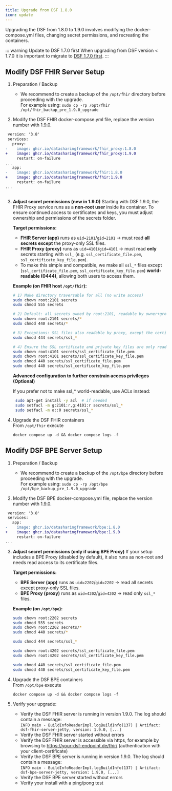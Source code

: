 ```yaml
---
title: Upgrade from DSF 1.8.0
icon: update
---
```


Upgrading the DSF from 1.8.0 to 1.9.0 involves modifying the docker-compose.yml files, changing secret permissions, and recreating the containers. 

::: warning Update to DSF 1.7.0 first
When upgrading from DSF version < 1.7.0 it is important to migrate to [DSF 1.7.0 first](../v1.7.0/upgrade-from-1).
:::


## Modify DSF FHIR Server Setup
1. Preparation / Backup
    * We recommend to create a backup of the `/opt/fhir` directory before proceeding with the upgrade.  
    For example using: `sudo cp -rp /opt/fhir /opt/fhir_backup_pre_1.9.0_upgrade`

2. Modify the DSF FHIR docker-compose.yml file, replace the version number with 1.9.0.
```diff
 version: '3.8'
 services:
   proxy:
-    image: ghcr.io/datasharingframework/fhir_proxy:1.8.0
+    image: ghcr.io/datasharingframework/fhir_proxy:1.9.0
     restart: on-failure
...
   app:
-    image: ghcr.io/datasharingframework/fhir:1.8.0
+    image: ghcr.io/datasharingframework/fhir:1.9.0
     restart: on-failure
...
 
```

3. **Adjust secret permissions (new in 1.9.0)**
   Starting with DSF 1.9.0, the FHIR Proxy service runs as a **non-root user** inside its container.
   To ensure continued access to certificates and keys, you must adjust ownership and permissions of the secrets folder.

   **Target permissions:**

   * **FHIR Server (app)** runs as `uid=2101`/`gid=2101` → must read **all secrets except** the proxy-only SSL files.
   * **FHIR Proxy (proxy)** runs as `uid=4101`/`gid=4101` → must read **only** secrets starting with `ssl_` (e.g. `ssl_certificate_file.pem`, `ssl_certificate_key_file.pem`).
   * To make this simple and compatible, we make all `ssl_*` files except (`ssl_certificate_file.pem`, `ssl_certificate_key_file.pem`) **world-readable (0444)**, allowing both users to access them.

   **Example (on FHIR host `/opt/fhir`):**

   ```bash
   # 1) Make directory traversable for all (no write access)
   sudo chown root:2101 secrets
   sudo chmod 555 secrets

   # 2) Default: all secrets owned by root:2101, readable by owner+group
   sudo chown root:2101 secrets/*
   sudo chmod 440 secrets/*

   # 3) Exceptions: SSL files also readable by proxy, except the certificate and private
   sudo chmod 444 secrets/ssl_*

   # 4) Ensure the SSL certificate and private key files are only readable by the proxy
   sudo chown root:4101 secrets/ssl_certificate_file.pem
   sudo chown root:4101 secrets/ssl_certificate_key_file.pem
   sudo chmod 440 secrets/ssl_certificate_file.pem
   sudo chmod 440 secrets/ssl_certificate_key_file.pem
   ```

   **Advanced configuration to further constrain access privileges (Optional)**
   
   If you prefer not to make ssl_* world-readable, use ACLs instead:

   ```bash
    sudo apt-get install -y acl  # if needed
    sudo setfacl -m g:2101:r,g:4101:r secrets/ssl_*
    sudo setfacl -m o::0 secrets/ssl_*
   ```

4. Upgrade the DSF FHIR containers  
    From `/opt/fhir` execute  
    ```
    docker compose up -d && docker compose logs -f
    ```

## Modify DSF BPE Server Setup
1. Preparation / Backup
    * We recommend to create a backup of the `/opt/bpe` directory before proceeding with the upgrade.  
    For example using: `sudo cp -rp /opt/bpe /opt/bpe_backup_pre_1.9.0_upgrade`

2. Modify the DSF BPE docker-compose.yml file, replace the version number with 1.9.0.
```diff
 version: '3.8'
 services:
   app:
-    image: ghcr.io/datasharingframework/bpe:1.8.0
+    image: ghcr.io/datasharingframework/bpe:1.9.0
     restart: on-failure
...
```

3. **Adjust secret permissions (only if using BPE Proxy)**
   If your setup includes a BPE Proxy (disabled by default), it also runs as non-root and needs read access to its certificate files.

   **Target permissions:**

   * **BPE Server (app)** runs as `uid=2202`/`gid=2202` → read all secrets except proxy-only SSL files.
   * **BPE Proxy (proxy)** runs as `uid=4202`/`gid=4202` → read only `ssl_*` files.

   **Example (on `/opt/bpe`):**

   ```bash
   sudo chown root:2202 secrets
   sudo chmod 555 secrets
   sudo chown root:2202 secrets/*
   sudo chmod 440 secrets/*

   sudo chmod 444 secrets/ssl_*

   sudo chown root:4202 secrets/ssl_certificate_file.pem
   sudo chown root:4202 secrets/ssl_certificate_key_file.pem

   sudo chmod 440 secrets/ssl_certificate_file.pem
   sudo chmod 440 secrets/ssl_certificate_key_file.pem
   ```

4. Upgrade the DSF BPE containers  
    From `/opt/bpe` execute  
    ```
    docker compose up -d && docker compose logs -f
    ```

5. Verify your upgrade:
    * Verify the DSF FHIR server is running in version 1.9.0. The log should contain a message:  
        `INFO main - BuildInfoReaderImpl.logBuildInfo(137) | Artifact: dsf-fhir-server-jetty, version: 1.9.0, [...]`
    * Verify the DSF FHIR server started without errors
    * Verify the DSF FHIR server is accessible via https, for example by browsing to https://your-dsf-endpoint.de/fhir/ (authentication with your client-certificate)
    * Verify the DSF BPE server is running in version 1.9.0. The log should contain a message:  
        `INFO main - BuildInfoReaderImpl.logBuildInfo(137) | Artifact: dsf-bpe-server-jetty, version: 1.9.0, [...]`
    * Verify the DSF BPE server started without errors
    * Verify your install with a ping/pong test  
